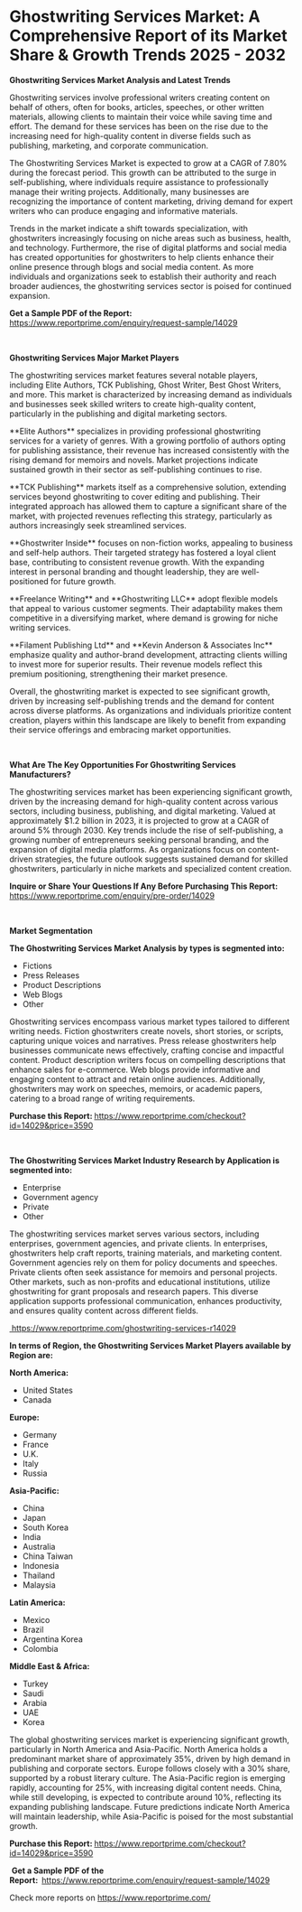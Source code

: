<p><h1>Ghostwriting Services Market: A Comprehensive Report of its Market Share & Growth Trends 2025 - 2032</h1></p><p><strong>Ghostwriting Services Market Analysis and Latest Trends</strong></p>
<p><p>Ghostwriting services involve professional writers creating content on behalf of others, often for books, articles, speeches, or other written materials, allowing clients to maintain their voice while saving time and effort. The demand for these services has been on the rise due to the increasing need for high-quality content in diverse fields such as publishing, marketing, and corporate communication.</p><p>The Ghostwriting Services Market is expected to grow at a CAGR of 7.80% during the forecast period. This growth can be attributed to the surge in self-publishing, where individuals require assistance to professionally manage their writing projects. Additionally, many businesses are recognizing the importance of content marketing, driving demand for expert writers who can produce engaging and informative materials. </p><p>Trends in the market indicate a shift towards specialization, with ghostwriters increasingly focusing on niche areas such as business, health, and technology. Furthermore, the rise of digital platforms and social media has created opportunities for ghostwriters to help clients enhance their online presence through blogs and social media content. As more individuals and organizations seek to establish their authority and reach broader audiences, the ghostwriting services sector is poised for continued expansion.</p></p>
<p><strong>Get a Sample PDF of the Report:&nbsp;</strong> <a href="https://www.reportprime.com/enquiry/request-sample/14029?utm_campaign=2956&utm_medium=2&utm_source=Github&utm_content=ia&utm_term=20032025&utm_id=ghostwriting-services">https://www.reportprime.com/enquiry/request-sample/14029</a></p>
<p>&nbsp;</p>
<p><strong>Ghostwriting Services Major Market Players</strong></p>
<p><p>The ghostwriting services market features several notable players, including Elite Authors, TCK Publishing, Ghost Writer, Best Ghost Writers, and more. This market is characterized by increasing demand as individuals and businesses seek skilled writers to create high-quality content, particularly in the publishing and digital marketing sectors.</p><p>**Elite Authors** specializes in providing professional ghostwriting services for a variety of genres. With a growing portfolio of authors opting for publishing assistance, their revenue has increased consistently with the rising demand for memoirs and novels. Market projections indicate sustained growth in their sector as self-publishing continues to rise.</p><p>**TCK Publishing** markets itself as a comprehensive solution, extending services beyond ghostwriting to cover editing and publishing. Their integrated approach has allowed them to capture a significant share of the market, with projected revenues reflecting this strategy, particularly as authors increasingly seek streamlined services.</p><p>**Ghostwriter Inside** focuses on non-fiction works, appealing to business and self-help authors. Their targeted strategy has fostered a loyal client base, contributing to consistent revenue growth. With the expanding interest in personal branding and thought leadership, they are well-positioned for future growth.</p><p>**Freelance Writing** and **Ghostwriting LLC** adopt flexible models that appeal to various customer segments. Their adaptability makes them competitive in a diversifying market, where demand is growing for niche writing services.</p><p>**Filament Publishing Ltd** and **Kevin Anderson & Associates Inc** emphasize quality and author-brand development, attracting clients willing to invest more for superior results. Their revenue models reflect this premium positioning, strengthening their market presence.</p><p>Overall, the ghostwriting market is expected to see significant growth, driven by increasing self-publishing trends and the demand for content across diverse platforms. As organizations and individuals prioritize content creation, players within this landscape are likely to benefit from expanding their service offerings and embracing market opportunities.</p></p>
<p>&nbsp;</p>
<p><strong>What Are The Key Opportunities For Ghostwriting Services Manufacturers?</strong></p>
<p><p>The ghostwriting services market has been experiencing significant growth, driven by the increasing demand for high-quality content across various sectors, including business, publishing, and digital marketing. Valued at approximately $1.2 billion in 2023, it is projected to grow at a CAGR of around 5% through 2030. Key trends include the rise of self-publishing, a growing number of entrepreneurs seeking personal branding, and the expansion of digital media platforms. As organizations focus on content-driven strategies, the future outlook suggests sustained demand for skilled ghostwriters, particularly in niche markets and specialized content creation.</p></p>
<p><strong>Inquire or Share Your Questions If Any Before Purchasing This Report:</strong> <a href="https://www.reportprime.com/enquiry/pre-order/14029?utm_campaign=2956&utm_medium=2&utm_source=Github&utm_content=ia&utm_term=20032025&utm_id=ghostwriting-services">https://www.reportprime.com/enquiry/pre-order/14029</a></p>
<p>&nbsp;</p>
<p><strong>Market Segmentation</strong></p>
<p><strong>The Ghostwriting Services Market Analysis by types is segmented into:</strong></p>
<p><ul><li>Fictions</li><li>Press Releases</li><li>Product Descriptions</li><li>Web Blogs</li><li>Other</li></ul></p>
<p><p>Ghostwriting services encompass various market types tailored to different writing needs. Fiction ghostwriters create novels, short stories, or scripts, capturing unique voices and narratives. Press release ghostwriters help businesses communicate news effectively, crafting concise and impactful content. Product description writers focus on compelling descriptions that enhance sales for e-commerce. Web blogs provide informative and engaging content to attract and retain online audiences. Additionally, ghostwriters may work on speeches, memoirs, or academic papers, catering to a broad range of writing requirements.</p></p>
<p><strong>Purchase this Report:&nbsp;</strong><a href="https://www.reportprime.com/checkout?id=14029&price=3590&utm_campaign=2956&utm_medium=2&utm_source=Github&utm_content=ia&utm_term=20032025&utm_id=ghostwriting-services">https://www.reportprime.com/checkout?id=14029&price=3590</a></p>
<p>&nbsp;</p>
<p><strong>The Ghostwriting Services Market Industry Research by Application is segmented into:</strong></p>
<p><ul><li>Enterprise</li><li>Government agency</li><li>Private</li><li>Other</li></ul></p>
<p><p>The ghostwriting services market serves various sectors, including enterprises, government agencies, and private clients. In enterprises, ghostwriters help craft reports, training materials, and marketing content. Government agencies rely on them for policy documents and speeches. Private clients often seek assistance for memoirs and personal projects. Other markets, such as non-profits and educational institutions, utilize ghostwriting for grant proposals and research papers. This diverse application supports professional communication, enhances productivity, and ensures quality content across different fields.</p></p>
<p><a href="https://www.reportprime.com/ghostwriting-services-r14029?utm_campaign=2956&utm_medium=2&utm_source=Github&utm_content=ia&utm_term=20032025&utm_id=ghostwriting-services">&nbsp;https://www.reportprime.com/ghostwriting-services-r14029</a></p>
<p><strong>In terms of Region, the Ghostwriting Services Market Players available by Region are:</strong></p>
<p>
    <p> <strong> North America: </strong>
        <ul>
            <li>United States</li>
            <li>Canada</li>
        </ul>
        </p> 
    <p> <strong> Europe: </strong>
        <ul>
            <li>Germany</li>
            <li>France</li>
            <li>U.K.</li>
            <li>Italy</li>
            <li>Russia</li>
        </ul>
        </p> 
    <p> <strong> Asia-Pacific: </strong>
        <ul>
            <li>China</li>
            <li>Japan</li>
            <li>South Korea</li>
            <li>India</li>
            <li>Australia</li>
            <li>China Taiwan</li>
            <li>Indonesia</li>
            <li>Thailand</li>
            <li>Malaysia</li>
        </ul>
        </p> 
    <p> <strong> Latin America: </strong>
        <ul>
            <li>Mexico</li>
            <li>Brazil</li>
            <li>Argentina Korea</li>
            <li>Colombia</li>
        </ul>
        </p> 
    <p> <strong> Middle East & Africa: </strong>
        <ul>
            <li>Turkey</li>
            <li>Saudi</li>
            <li>Arabia</li>
            <li>UAE</li>
            <li>Korea</li>
        </ul>
    </p>
    </p>
<p><p>The global ghostwriting services market is experiencing significant growth, particularly in North America and Asia-Pacific. North America holds a predominant market share of approximately 35%, driven by high demand in publishing and corporate sectors. Europe follows closely with a 30% share, supported by a robust literary culture. The Asia-Pacific region is emerging rapidly, accounting for 25%, with increasing digital content needs. China, while still developing, is expected to contribute around 10%, reflecting its expanding publishing landscape. Future predictions indicate North America will maintain leadership, while Asia-Pacific is poised for the most substantial growth.</p></p>
<p><strong>Purchase this Report: </strong><a href="https://www.reportprime.com/checkout?id=14029&price=3590&utm_campaign=2956&utm_medium=2&utm_source=Github&utm_content=ia&utm_term=20032025&utm_id=ghostwriting-services">https://www.reportprime.com/checkout?id=14029&price=3590</a></p>
<p>&nbsp;<strong>Get a Sample PDF of the Report:&nbsp;&nbsp;</strong><a href="https://www.reportprime.com/enquiry/request-sample/14029?utm_campaign=2956&utm_medium=2&utm_source=Github&utm_content=ia&utm_term=20032025&utm_id=ghostwriting-services">https://www.reportprime.com/enquiry/request-sample/14029</a></p>
<p><strong></strong></p>
<p>Check more reports on <a href="https://www.reportprime.com/?utm_campaign=2956&utm_medium=2&utm_source=Github&utm_content=ia&utm_term=20032025&utm_id=ghostwriting-services">https://www.reportprime.com/</a></p>